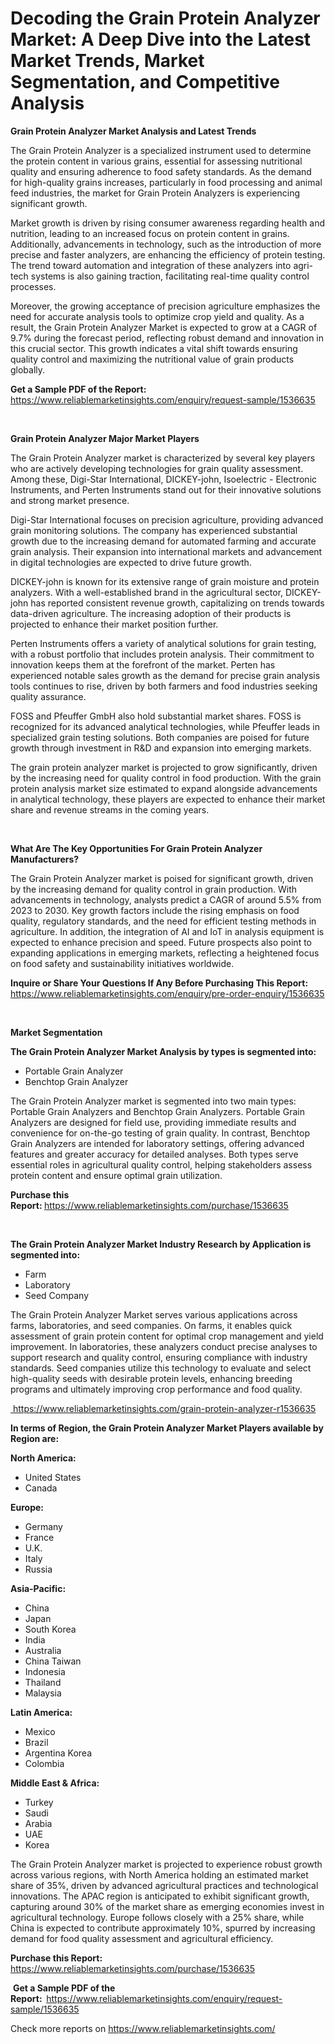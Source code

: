 <p><h1>Decoding the Grain Protein Analyzer Market: A Deep Dive into the Latest Market Trends, Market Segmentation, and Competitive Analysis</h1></p><p><strong>Grain Protein Analyzer Market Analysis and Latest Trends</strong></p>
<p><p>The Grain Protein Analyzer is a specialized instrument used to determine the protein content in various grains, essential for assessing nutritional quality and ensuring adherence to food safety standards. As the demand for high-quality grains increases, particularly in food processing and animal feed industries, the market for Grain Protein Analyzers is experiencing significant growth.</p><p>Market growth is driven by rising consumer awareness regarding health and nutrition, leading to an increased focus on protein content in grains. Additionally, advancements in technology, such as the introduction of more precise and faster analyzers, are enhancing the efficiency of protein testing. The trend toward automation and integration of these analyzers into agri-tech systems is also gaining traction, facilitating real-time quality control processes.</p><p>Moreover, the growing acceptance of precision agriculture emphasizes the need for accurate analysis tools to optimize crop yield and quality. As a result, the Grain Protein Analyzer Market is expected to grow at a CAGR of 9.7% during the forecast period, reflecting robust demand and innovation in this crucial sector. This growth indicates a vital shift towards ensuring quality control and maximizing the nutritional value of grain products globally.</p></p>
<p><strong>Get a Sample PDF of the Report:&nbsp;</strong> <a href="https://www.reliablemarketinsights.com/enquiry/request-sample/1536635?utm_campaign=2441&utm_medium=2&utm_source=Github&utm_content=ia&utm_term=30032025&utm_id=grain-protein-analyzer">https://www.reliablemarketinsights.com/enquiry/request-sample/1536635</a></p>
<p>&nbsp;</p>
<p><strong>Grain Protein Analyzer Major Market Players</strong></p>
<p><p>The Grain Protein Analyzer market is characterized by several key players who are actively developing technologies for grain quality assessment. Among these, Digi-Star International, DICKEY-john, Isoelectric - Electronic Instruments, and Perten Instruments stand out for their innovative solutions and strong market presence.</p><p>Digi-Star International focuses on precision agriculture, providing advanced grain monitoring solutions. The company has experienced substantial growth due to the increasing demand for automated farming and accurate grain analysis. Their expansion into international markets and advancement in digital technologies are expected to drive future growth.</p><p>DICKEY-john is known for its extensive range of grain moisture and protein analyzers. With a well-established brand in the agricultural sector, DICKEY-john has reported consistent revenue growth, capitalizing on trends towards data-driven agriculture. The increasing adoption of their products is projected to enhance their market position further.</p><p>Perten Instruments offers a variety of analytical solutions for grain testing, with a robust portfolio that includes protein analysis. Their commitment to innovation keeps them at the forefront of the market. Perten has experienced notable sales growth as the demand for precise grain analysis tools continues to rise, driven by both farmers and food industries seeking quality assurance.</p><p>FOSS and Pfeuffer GmbH also hold substantial market shares. FOSS is recognized for its advanced analytical technologies, while Pfeuffer leads in specialized grain testing solutions. Both companies are poised for future growth through investment in R&D and expansion into emerging markets.</p><p>The grain protein analyzer market is projected to grow significantly, driven by the increasing need for quality control in food production. With the grain protein analysis market size estimated to expand alongside advancements in analytical technology, these players are expected to enhance their market share and revenue streams in the coming years.</p></p>
<p>&nbsp;</p>
<p><strong>What Are The Key Opportunities For Grain Protein Analyzer Manufacturers?</strong></p>
<p><p>The Grain Protein Analyzer market is poised for significant growth, driven by the increasing demand for quality control in grain production. With advancements in technology, analysts predict a CAGR of around 5.5% from 2023 to 2030. Key growth factors include the rising emphasis on food quality, regulatory standards, and the need for efficient testing methods in agriculture. In addition, the integration of AI and IoT in analysis equipment is expected to enhance precision and speed. Future prospects also point to expanding applications in emerging markets, reflecting a heightened focus on food safety and sustainability initiatives worldwide.</p></p>
<p><strong>Inquire or Share Your Questions If Any Before Purchasing This Report:</strong> <a href="https://www.reliablemarketinsights.com/enquiry/pre-order-enquiry/1536635?utm_campaign=2441&utm_medium=2&utm_source=Github&utm_content=ia&utm_term=30032025&utm_id=grain-protein-analyzer">https://www.reliablemarketinsights.com/enquiry/pre-order-enquiry/1536635</a></p>
<p>&nbsp;</p>
<p><strong>Market Segmentation</strong></p>
<p><strong>The Grain Protein Analyzer Market Analysis by types is segmented into:</strong></p>
<p><ul><li>Portable Grain Analyzer</li><li>Benchtop Grain Analyzer</li></ul></p>
<p><p>The Grain Protein Analyzer market is segmented into two main types: Portable Grain Analyzers and Benchtop Grain Analyzers. Portable Grain Analyzers are designed for field use, providing immediate results and convenience for on-the-go testing of grain quality. In contrast, Benchtop Grain Analyzers are intended for laboratory settings, offering advanced features and greater accuracy for detailed analyses. Both types serve essential roles in agricultural quality control, helping stakeholders assess protein content and ensure optimal grain utilization.</p></p>
<p><strong>Purchase this Report:&nbsp;</strong><a href="https://www.reliablemarketinsights.com/purchase/1536635?utm_campaign=2441&utm_medium=2&utm_source=Github&utm_content=ia&utm_term=30032025&utm_id=grain-protein-analyzer">https://www.reliablemarketinsights.com/purchase/1536635</a></p>
<p>&nbsp;</p>
<p><strong>The Grain Protein Analyzer Market Industry Research by Application is segmented into:</strong></p>
<p><ul><li>Farm</li><li>Laboratory</li><li>Seed Company</li></ul></p>
<p><p>The Grain Protein Analyzer Market serves various applications across farms, laboratories, and seed companies. On farms, it enables quick assessment of grain protein content for optimal crop management and yield improvement. In laboratories, these analyzers conduct precise analyses to support research and quality control, ensuring compliance with industry standards. Seed companies utilize this technology to evaluate and select high-quality seeds with desirable protein levels, enhancing breeding programs and ultimately improving crop performance and food quality.</p></p>
<p><a href="https://www.reliablemarketinsights.com/grain-protein-analyzer-r1536635?utm_campaign=2441&utm_medium=2&utm_source=Github&utm_content=ia&utm_term=30032025&utm_id=grain-protein-analyzer">&nbsp;https://www.reliablemarketinsights.com/grain-protein-analyzer-r1536635</a></p>
<p><strong>In terms of Region, the Grain Protein Analyzer Market Players available by Region are:</strong></p>
<p>
    <p> <strong> North America: </strong>
        <ul>
            <li>United States</li>
            <li>Canada</li>
        </ul>
        </p> 
    <p> <strong> Europe: </strong>
        <ul>
            <li>Germany</li>
            <li>France</li>
            <li>U.K.</li>
            <li>Italy</li>
            <li>Russia</li>
        </ul>
        </p> 
    <p> <strong> Asia-Pacific: </strong>
        <ul>
            <li>China</li>
            <li>Japan</li>
            <li>South Korea</li>
            <li>India</li>
            <li>Australia</li>
            <li>China Taiwan</li>
            <li>Indonesia</li>
            <li>Thailand</li>
            <li>Malaysia</li>
        </ul>
        </p> 
    <p> <strong> Latin America: </strong>
        <ul>
            <li>Mexico</li>
            <li>Brazil</li>
            <li>Argentina Korea</li>
            <li>Colombia</li>
        </ul>
        </p> 
    <p> <strong> Middle East & Africa: </strong>
        <ul>
            <li>Turkey</li>
            <li>Saudi</li>
            <li>Arabia</li>
            <li>UAE</li>
            <li>Korea</li>
        </ul>
    </p>
    </p>
<p><p>The Grain Protein Analyzer market is projected to experience robust growth across various regions, with North America holding an estimated market share of 35%, driven by advanced agricultural practices and technological innovations. The APAC region is anticipated to exhibit significant growth, capturing around 30% of the market share as emerging economies invest in agricultural technology. Europe follows closely with a 25% share, while China is expected to contribute approximately 10%, spurred by increasing demand for food quality assessment and agricultural efficiency.</p></p>
<p><strong>Purchase this Report: </strong><a href="https://www.reliablemarketinsights.com/purchase/1536635?utm_campaign=2441&utm_medium=2&utm_source=Github&utm_content=ia&utm_term=30032025&utm_id=grain-protein-analyzer">https://www.reliablemarketinsights.com/purchase/1536635</a></p>
<p>&nbsp;<strong>Get a Sample PDF of the Report:&nbsp;&nbsp;</strong><a href="https://www.reliablemarketinsights.com/enquiry/request-sample/1536635?utm_campaign=2441&utm_medium=2&utm_source=Github&utm_content=ia&utm_term=30032025&utm_id=grain-protein-analyzer">https://www.reliablemarketinsights.com/enquiry/request-sample/1536635</a></p>
<p><strong></strong></p>
<p>Check more reports on <a href="https://www.reliablemarketinsights.com/?utm_campaign=2441&utm_medium=2&utm_source=Github&utm_content=ia&utm_term=30032025&utm_id=grain-protein-analyzer">https://www.reliablemarketinsights.com/</a></p>
